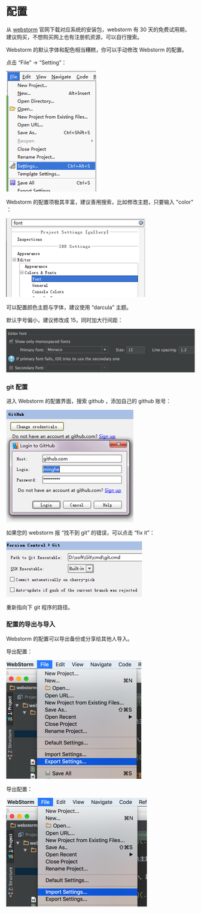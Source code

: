 # 配置

从 [webstorm](https://www.jetbrains.com/webstorm/download/) 官网下载对应系统的安装包，webstorm 有 30 天的免费试用期，建议购买，不想购买网上也有注册机资源，可以自行搜索。

Webstorm 的默认字体和配色相当糟糕，你可以手动修改 Webstorm 的配置。

点击 “File” -> “Setting”：

![./1.png](./1.png)

Webstorm 的配置项极其丰富，建议善用搜索，比如修改主题，只要输入 "color" ：

![./2.png](./2.png)

可以配置颜色主题与字体，建议使用 “darcula” 主题。

默认字号偏小，建议修改成 15，同时加大行间距：

![./3.png](./3.png)

### git 配置

进入 Webstorm 的配置界面，搜索 github ，添加自己的 github 账号：

![./5.png](./5.png)

如果您的 webstorm 报 “找不到 git” 的错误，可以点击 “fix it”：

![./4.png](./4.png)

重新指向下 git 程序的路径。


### 配置的导出与导入

Webstorm 的配置可以导出备份或分享给其他人导入。

导出配置：

![./6.png](./6.png)

导出配置：

![./7.png](./7.png)








